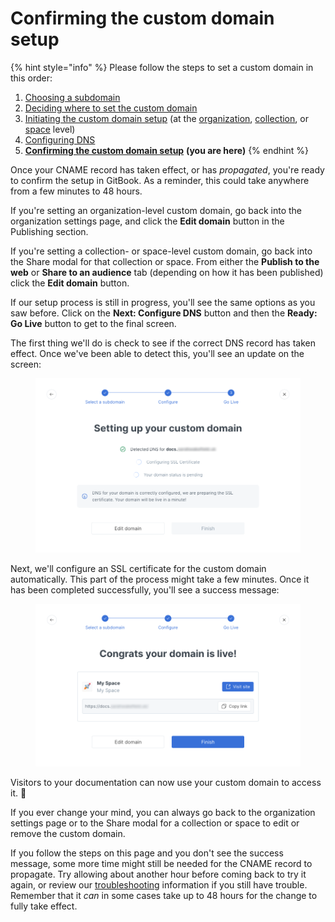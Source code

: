 # Confirming the custom domain setup

{% hint style="info" %}
Please follow the steps to set a custom domain in this order:

1. [Choosing a subdomain](choose.md)
2. [Deciding where to set the custom domain](location.md)
3. [Initiating the custom domain setup](initiate/) (at the [organization](initiate/organization-level-custom-domain.md), [collection](initiate/collection-level-custom-domain.md), or [space](initiate/space-level-custom-domain.md) level)
4. [Configuring DNS](configure-dns.md)
5. [**Confirming the custom domain setup**](finalize.md) **(you are here)**
{% endhint %}

Once your CNAME record has taken effect, or has _propagated_, you're ready to confirm the setup in GitBook. As a reminder, this could take anywhere from a few minutes to 48 hours.

If you're setting an organization-level custom domain, go back into the organization settings page, and click the **Edit domain** button in the Publishing section.

If you're setting a collection- or space-level custom domain, go back into the Share modal for that collection or space. From either the **Publish to the web** or **Share to an audience** tab (depending on how it has been published) click the **Edit domain** button.

If our setup process is still in progress, you'll see the same options as you saw before. Click on the **Next: Configure DNS** button and then the **Ready: Go Live** button to get to the final screen.

The first thing we'll do is check to see if the correct DNS record has taken effect. Once we've been able to detect this, you'll see an update on the screen:

<div data-full-width="true">

<figure><img src="../../.gitbook/assets/dns-detected.png" alt=""><figcaption></figcaption></figure>

</div>

Next, we'll configure an SSL certificate for the custom domain automatically. This part of the process might take a few minutes. Once it has been completed successfully, you'll see a success message:

<div data-full-width="true">

<figure><img src="../../.gitbook/assets/custom-domain-success.png" alt=""><figcaption></figcaption></figure>

</div>

Visitors to your documentation can now use your custom domain to access it. 🎉

If you ever change your mind, you can always go back to the organization settings page or to the Share modal for a collection or space to edit or remove the custom domain.

If you follow the steps on this page and you don't see the success message, some more time might still be needed for the CNAME record to propagate. Try allowing about another hour before coming back to try it again, or review our [troubleshooting](troubleshooting.md) information if you still have trouble. Remember that it _can_ in some cases take up to 48 hours for the change to fully take effect.
